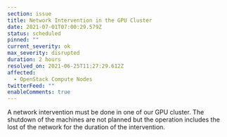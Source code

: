 ```yaml
---
section: issue
title: Network Intervention in the GPU Cluster
date: 2021-07-01T07:00:29.579Z
status: scheduled
pinned: ""
current_severity: ok
max_severity: disrupted
duration: 2 hours
resolved_on: 2021-06-25T11:27:29.612Z
affected:
  - OpenStack Compute Nodes
twitterFeed: ""
enableComments: true
---
```

A network intervention must be done in one of our GPU cluster. The shutdown of the machines are not planned but the operation includes the lost of the network for the duration of the intervention.